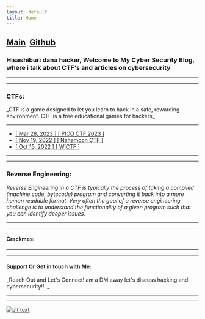 ```yaml
---
layout: default
title: Home
---
```


<h2 class="mume-header" id="mainindexhtml-nbspnbsp-contactcontacthtml">   <a href="./index.html">Main</a>   <a href="https://github.com/Cyberguru1">Github</a>  </h2>

### Hisashiburi dana hacker, Welcome to My Cyber Security Blog, where i talk about CTF's and articles on cybersecurity


---

---

<h3 class="mume-header" id="ctf">CTFs:</h3>
_CTF is a game designed to let you learn to hack in a safe, rewarding environment. CTF is a free educational games for hackers_
<hr>

- [ [ Mar 28, 2023 ] [ PICO CTF 2023 ] ](https://Cyberguru1.github.io/nokkers/_posts/CTF/pico_CTF_2023.html)
- [ [ Nov 19, 2022 ] [ Nahamcon CTF ] ](https://Cyberguru1.github.io/nokkers/_posts/CTF/Nahamcon-EU_2022.html)
- [ [ Oct 15, 2022 ] [ WICTF ] ](https://Cyberguru1.github.io/nokkers/_posts/CTF/WICTF.html)

---
---


<h3 class="mume-header" id="reveng">Reverse Engineering:</h3>

_Reverse Engineering in a CTF is typically the process of taking a compiled (machine code, bytecode) program and converting it back into a more human readable format. Very often the goal of a reverse engineering challenge is to understand the functionality of a given program such that you can identify deeper issues._

<hr>
<hr>

<h4 class="mume-header" id="reveng">Crackmes:</h4>

<hr>




---

<h4 class="mume-header" id="contact">Support Or Get in touch with Me:</h4>
_Reach Out and Let's Connect! am a DM away let's discuss hacking and cybersecurity!! ._
<hr>
<hr>


<!-- display the social media buttons in your README -->

[![alt text][1.1]][1]


<!-- icons with padding -->

<!-- links to your social media accounts -->

<!-- update these accordingly -->

[1.1]: http://i.imgur.com/tXSoThF.png
[2.1]: http://i.imgur.com/P3YfQoD.png
[3.1]: http://i.imgur.com/yCsTjba.png
[4.1]: http://i.imgur.com/YckIOms.png
[5.1]: http://i.imgur.com/1AGmwO3.png
[6.1]: http://i.imgur.com/0o48UoR.png
[1]: http://www.twitter.com/cyberguru1

